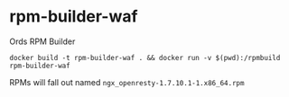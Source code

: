# rpm-builder-waf

Ords RPM Builder

```shell
docker build -t rpm-builder-waf . && docker run -v $(pwd):/rpmbuild rpm-builder-waf  
```

RPMs will fall out named ```ngx_openresty-1.7.10.1-1.x86_64.rpm```
